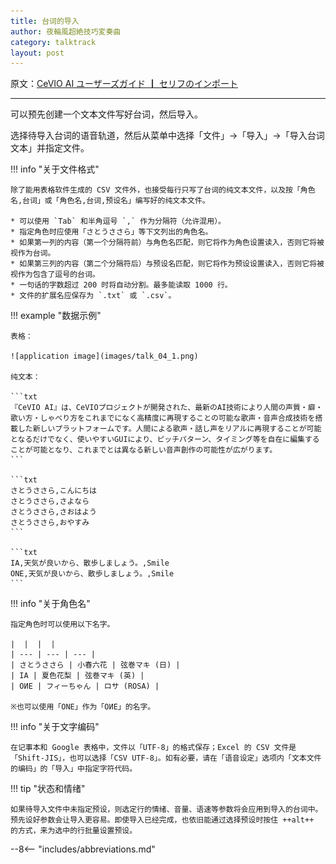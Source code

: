 ```yaml
---
title: 台词的导入
author: 夜輪風超絶技巧変奏曲
category: talktrack
layout: post
---
```

原文：[CeVIO AI ユーザーズガイド ┃ セリフのインポート](https://cevio.jp/guide/cevio_ai/talktrack/talk_04/)

---

可以预先创建一个文本文件写好台词，然后导入。

选择待导入台词的语音轨道，然后从菜单中选择「文件」→「导入」→「导入台词文本」并指定文件。

!!! info "关于文件格式"

    除了能用表格软件生成的 CSV 文件外，也接受每行只写了台词的纯文本文件，以及按「角色名,台词」或「角色名,台词,预设名」编写好的纯文本文件。

    * 可以使用 `Tab` 和半角逗号 `,` 作为分隔符（允许混用）。
    * 指定角色时应使用「さとうささら」等下文列出的角色名。
    * 如果第一列的内容（第一个分隔符前）与角色名匹配，则它将作为角色设置读入，否则它将被视作为台词。
    * 如果第三列的内容（第二个分隔符后）与预设名匹配，则它将作为预设设置读入，否则它将被视作为包含了逗号的台词。
    * 一句话的字数超过 200 时将自动分割。最多能读取 1000 行。
    * 文件的扩展名应保存为 `.txt` 或 `.csv`。

!!! example "数据示例"

    表格：

    ![application image](images/talk_04_1.png)

    纯文本：

    ```txt
    『CeVIO AI』は、CeVIOプロジェクトが開発された、最新のAI技術により人間の声質・癖・歌い方・しゃべり方をこれまでになく高精度に再現することの可能な歌声・音声合成技術を搭載した新しいプラットフォームです。人間による歌声・話し声をリアルに再現することが可能となるだけでなく、使いやすいGUIにより、ピッチパターン、タイミング等を自在に編集することが可能となり、これまでとは異なる新しい音声創作の可能性が広がります。
    ```

    ```txt
    さとうささら,こんにちは
    さとうささら,さよなら
    さとうささら,さおはよう
    さとうささら,おやすみ
    ```

    ```txt
    IA,天気が良いから、散歩しましょう。,Smile
    ONE,天気が良いから、散歩しましょう。,Smile
    ```

!!! info "关于角色名"

    指定角色时可以使用以下名字。

    |  |  |  |
    | --- | --- | --- |
    | さとうささら | 小春六花 | 弦巻マキ (日) |
    | IA | 夏色花梨 | 弦巻マキ (英) |
    | OИE | フィーちゃん | ロサ (ROSA) |
    
    ※也可以使用「ONE」作为「OИE」的名字。

!!! info "关于文字编码"

    在记事本和 Google 表格中，文件以「UTF-8」的格式保存；Excel 的 CSV 文件是「Shift-JIS」，也可以选择「CSV UTF-8」。如有必要，请在「语音设定」选项内「文本文件的编码」的「导入」中指定字符代码。

!!! tip "状态和情绪"

    如果待导入文件中未指定预设，则选定行的情绪、音量、语速等参数将会应用到导入的台词中。预先设好参数会让导入更容易。即使导入已经完成，也依旧能通过选择预设时按住 ++alt++ 的方式，来为选中的行批量设置预设。

--8<-- "includes/abbreviations.md"
